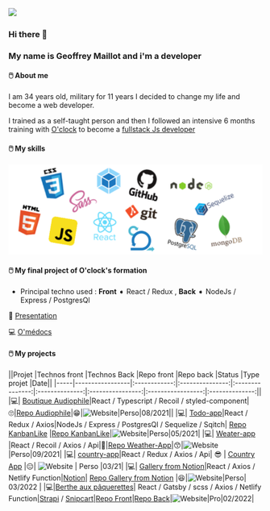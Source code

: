 ![](https://media.giphy.com/media/citBl9yPwnUOs/source.gif)
### Hi there 👋 
### My name is Geoffrey Maillot and i'm a developer 

#### &#128433;&#65039; About me 

I am 34 years old, military for 11 years I decided to change my life and become a web developer.

I trained as a self-taught person and then I followed an intensive 6 months training with [O'clock](https://oclock.io/) to become a [fullstack Js developer](https://oclock.io/formations/developpeur-web-fullstack-javascript)



#### &#128433;&#65039; My skills
![Logos](/img/Logos.png)

####  &#128433;&#65039; My final project of O'clock's formation
  - Principal techno used : **Front** ➧ React / Redux , **Back** ➧ NodeJs / Express / PostgresQl
  
  🎥 [Presentation](https://youtu.be/XliSnSJouJs?t=3988) 

&#128187; [O'médocs](https://o-medocs.netlify.app/)

####  &#128433;&#65039; My projects

||Projet     |Technos front     |Technos Back       |Repo front      |Repo back    |Status      |Type projet        |Date||
|-----|-----------------|:------------:|:---------------:|:---------------:|:--------------:|:----------------:|:-----------------:|:--------------:||
|&#128187;| [Boutique Audiophile](http://audiophile.surge.sh/)|React / Typescript / Recoil / styled-component|🙄|[Repo Audiophile](https://github.com/Geoffrey-Maillot/Audiophile)|😁|![Website](https://img.shields.io/website?down_color=red&down_message=offline&label=Audiophile&up_color=green&up_message=online&url=http%3A%2F%2Faudiophile.surge.sh%2F)|Perso|08/2021|[](https://images.unsplash.com/photo-1599420186946-7b6fb4e297f0?ixlib=rb-1.2.1&ixid=MnwxMjA3fDF8MHxwaG90by1wYWdlfHx8fGVufDB8fHx8&auto=format&fit=crop&w=774&q=80)|
|&#128187;| [Todo-app](https://kanbanlike.netlify.app/)|React / Redux / Axios|NodeJs / Express / PostgresQl / Sequelize / Sqitch| [Repo KanbanLike](https://github.com/Geoffrey-Maillot/KanbanLike_front) |[Repo KanbanLike](https://github.com/Geoffrey-Maillot/KanbanLike-back)|![Website](https://img.shields.io/website?down_color=red&down_message=offline&label=Kanbanlike&up_color=green&up_message=online&url=https%3A%2F%2Fkanbanlike.netlify.app%2F)|Perso|05/2021|
|&#128187;| [Weater-app](http://jojo-weather-app.surge.sh/) |React / Recoil / Axios / Api|🤩|[Repo Weather-App](https://github.com/Geoffrey-Maillot/Wheater-App)|😙|![Website](https://img.shields.io/website?down_color=red&down_message=offline&label=Weather-app&up_color=green&up_message=online&url=https%3A%2F%2Fjojo-weather-app.surge.sh%2F)|Perso|09/2021|
|&#128187;| [country-app](http://jojo-country-app.surge.sh/)|React / Redux / Axios / Api| 😎 | [Country App](http://jojo-country-app.surge.sh/) |😑| ![Website](https://img.shields.io/website?down_color=red&down_message=offline&label=Country-App&up_color=green&up_message=online&url=http%3A%2F%2Fjojo-country-app.surge.sh%2F) | Perso |03/21|
|&#128187;| [Gallery from Notion](https://from-notion-gallery.netlify.app/)|React / Axios / Netlify Function|[Notion](https://www.notion.so/fr-fr/product?utm_source=google&utm_campaign=16166134042&utm_medium=133365705979&utm_content=581318253588&utm_term=notion&targetid=kwd-312974742&gclid=CjwKCAjwrfCRBhAXEiwAnkmKmRtilIdvc9nFD7iyOuFO0EeirbSdM0vvlITrewukJaV48fxkjhEqoxoCu1AQAvD_BwE)| [Repo Gallery from Notion](https://github.com/Geoffrey-Maillot/Gallery-from-Notion) |😆|![Website](https://img.shields.io/website?down_color=red&down_message=offline&label=Gallery%20from%20Notion&up_color=green&up_message=online&url=https%3A%2F%2Ffrom-notion-gallery.netlify.app%2F)|Perso| 03/2022 |
|&#128187;|[Berthe aux pâquerettes](https://berthesauxpaquerettes.netlify.app/)| React / Gatsby / scss / Axios / Netlify Function|[Strapi](https://strapi.io/) / [Snipcart](https://snipcart.com/)|[Repo Front](https://github.com/Geoffrey-Maillot/Boutique_Cindy_front)|[Repo Back](https://github.com/Geoffrey-Maillot/Boutique_Cindy_back)|![Website](https://img.shields.io/website?down_color=red&down_message=offline&label=Berthe%20aux%20p%C3%A2querettes&up_color=green&up_message=online&url=https%3A%2F%2Fberthesauxpaquerettes.netlify.app%2F)|Pro|02/2022|
